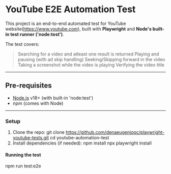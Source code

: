 # YouTube E2E Automation Test

This project is an end-to-end automated test for YouTube website(https://www.youtube.com), built with **Playwright** and **Node's built-in test runner ('node:test')**.

The test covers:
> Searching for a video and atleast one result is returned
> Playing and pausing (with ad skip handling)
> Seeking/Skipping forward in the video
> Taking a screenshot while the video is playing
> Verifying the video title

---

## Pre-requisites

- [Node.js](https://nodejs.org/) v18+ (with built-in 'node:test')
- npm (comes with Node)

---

### Setup

1. Clone the repo:
   git clone https://github.com/denaeugeniopc/playwright-youtube-tests.git
   cd youtube-automation-test
2. Install dependencies (if needed):
   npm install
   npx playwright install 

#### Running the test
   npm run test:e2e

